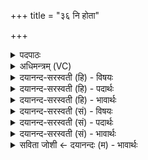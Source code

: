 +++
title = "३६ नि होता"

+++
<details><summary>पदपाठः</summary>

नि। होता॑। हो॒तृ॒षद॑ने। हो॒तृ॒सद॑न॒ इति॑ होतृ॒सद॑ने। विदा॑नः। त्वे॒षः। दी॒दि॒वानिति॑ दीदि॒ऽवान्। अ॒स॒द॒त्। सु॒दक्ष॒ इति॑ सु॒ऽदक्षः॑। अद॑ब्धव्रतप्रमति॒रित्यद॑ब्धव्रतऽप्रमतिः। वसि॑ष्ठः। स॒ह॒स्र॒म्भ॒र इति॑ सहस्रम्ऽभ॒रः। शुचि॑जिह्व॒ इति॒ शुचि॑ऽजिह्वः। अ॒ग्निः। ३६।
</details>

<details><summary>अधिमन्त्रम् (VC)</summary>

- अग्निर्देवता
- गृत्समद ऋषिः
- त्रिष्टुप्
- धैवतः
</details>

<details><summary>दयानन्द-सरस्वती (हि) - विषयः</summary>

फिर मनुष्यों का कर्त्तव्य अगले मन्त्र में कहा है ॥
</details>

<details><summary>दयानन्द-सरस्वती (हि) - पदार्थः</summary>

पदार्थान्वयभाषाः -  जो जन मनुष्यजन्म को पाके (होतृषदने) दानशील विद्वानों के स्थान में (दीदिवान्) धर्मयुक्त व्यवहार का चाहने (त्वेषः) शुभगुणों से प्रकाशमान (विदानः) ज्ञान बढ़ाने की इच्छा रखने (शुचिजिह्वः) सत्यभाषण से पवित्र वाणीयुक्त (सुदक्षः) अच्छे बलवाला (अदब्धव्रतप्रमतिः) रक्षा करने योग्य धर्माचरणरूपी व्रतों से उत्तम बुद्धियुक्त (वसिष्ठः) अत्यन्त वसने (सहस्रम्भरः) असंख्य शुभगुणों को धारण करनेवाला (होता) शुभगुणों का ग्राहक पुरुष निरन्तर (न्यसदत्) स्थित होवे तो वह सम्पूर्ण सुख को प्राप्त हो जावे ॥३६ ॥
</details>

<details><summary>दयानन्द-सरस्वती (हि) - भावार्थः</summary>

भावार्थभाषाः -  जब माता-पिता अपने पुत्र तथा कन्याओं को अच्छी शिक्षा देके पीछे विद्वान् और विदुषी के समीप बहुत काल तक स्थितिपूर्वक पढ़वावें, तब वे कन्या और पुत्र सूर्य्य के समान अपने कुल और देश के प्रकाशक हों ॥३६ ॥
</details>

<details><summary>दयानन्द-सरस्वती (सं) - विषयः</summary>

पुनर्मनुष्यकृत्यमाह ॥
</details>

<details><summary>दयानन्द-सरस्वती (सं) - पदार्थः</summary>

पदार्थान्वयभाषाः -  यदि नरो मनुष्यजन्म प्राप्य होतृषदने दीदिवान् त्वेषो विदानः शुचिजिह्वः सुदक्षोऽदब्धव्रतप्रमतिर्वसिष्ठः सहस्रम्भरो होता सततं न्यसदत्, तर्हि समग्रं सुखं प्राप्नुयात् ॥३६ ॥
</details>

<details><summary>दयानन्द-सरस्वती (सं) - भावार्थः</summary>

भावार्थभाषाः -  यदा मातापितरः स्वपुत्रान् कन्याश्च सुशिक्ष्य पुनर्विदुषो विदुष्यश्च समीपे चिरं संस्थाप्याध्यापयेयुस्तदा ताः सूर्य्य इव कुलदेशोद्दीपकाः स्युः ॥३६ ॥
</details>

<details><summary>सविता जोशी ← दयानन्दः (म) - भावार्थः</summary>

भावार्थभाषाः -  जेव्हा आईवडील आपल्या मुलामुलींना पुष्कळ वर्षे विद्वान व विदुषी यांच्याकडे पाठवून चांगले शिक्षण देतात तेव्हा त्या मुलामुलींनी सूर्याप्रमाणे आपल्या कुळाची व देशाची कीर्ती सर्वत्र पसरवावी.
</details>